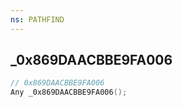 ```yaml
---
ns: PATHFIND
---
```

## _0x869DAACBBE9FA006

```c
// 0x869DAACBBE9FA006
Any _0x869DAACBBE9FA006();
```

